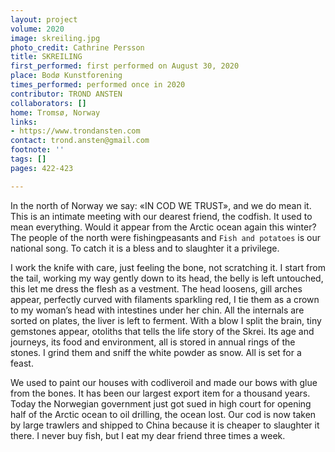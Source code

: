 ```yaml
---
layout: project
volume: 2020
image: skreiling.jpg
photo_credit: Cathrine Persson
title: SKREILING
first_performed: first performed on August 30, 2020
place: Bodø Kunstforening
times_performed: performed once in 2020
contributor: TROND ANSTEN
collaborators: []
home: Tromsø, Norway
links:
- https://www.trondansten.com
contact: trond.ansten@gmail.com
footnote: ''
tags: []
pages: 422-423

---
```


In the north of Norway we say: «IN COD WE TRUST», and we do mean it. 
This is an intimate meeting with our dearest friend, the codfish. It used to mean everything. Would it appear from the Arctic ocean again this winter? The people of the north were fishingpeasants and `Fish and potatoes` is our national song. To catch it is a bless and to slaughter it a privilege. 

I work the knife with care, just feeling the bone, not scratching it. I start from the tail, working my way gently down to its head, the belly is left untouched, this let me dress the flesh as a vestment. The head loosens, gill arches appear, perfectly curved with filaments sparkling red, I tie them as a crown to my woman’s head with intestines under her chin. All the internals are sorted on plates, the liver is left to ferment. With a blow I split the brain, tiny gemstones appear, otoliths that tells the life story of the Skrei. Its age and journeys, its food and environment, all is stored in annual rings of the stones. I grind them and sniff the white powder as snow.
All is set for a feast.

We used to paint our houses with codliveroil and made our bows with glue from the bones. It has been our largest export item for a thousand years. Today the Norwegian government just got sued in high court for opening half of the Arctic ocean to oil drilling, the ocean lost. Our cod is now taken by large trawlers and shipped to China because it is cheaper to slaughter it there. 
I never buy fish, but I eat my dear friend three times a week.
